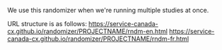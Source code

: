 We use this randomizer when we're running multiple studies at once.

URL structure is as follows:
https://service-canada-cx.github.io/randomizer/PROJECTNAME/rndm-en.html
https://service-canada-cx.github.io/randomizer/PROJECTNAME/rndm-fr.html

